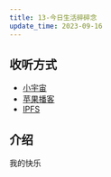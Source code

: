 ```yaml
---
title: 13-今日生活碎碎念
update_time: 2023-09-16
---
```


## 收听方式

- [小宇宙]()
- [苹果播客]()
- [IPFS]()

## 介绍

我的快乐
